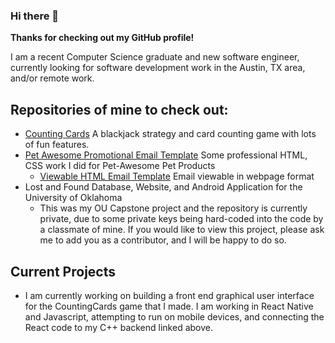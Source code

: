 ### Hi there 👋

**Thanks for checking out my GitHub profile!**

I am a recent Computer Science graduate and new software engineer, currently looking for software development work in the Austin, TX area, and/or remote work.

## Repositories of mine to check out:

- [Counting Cards](https://github.com/gaberull/CountingCards) A blackjack strategy and card counting game with lots of fun features.
- [Pet Awesome Promotional Email Template](https://github.com/gaberull/gaberull.github.io) Some professional HTML, CSS work I did for Pet-Awesome Pet Products
  - [Viewable HTML Email Template](https://gaberull.github.io) Email viewable in webpage format
- Lost and Found Database, Website, and Android Application for the University of Oklahoma
  - This was my OU Capstone project and the repository is currently private, due to some private keys being hard-coded into the code by a classmate of mine. If you would like to view this project, please ask me to add you as a contributor, and I will be happy to do so.
  
## Current Projects
- I am currently working on building a front end graphical user interface for the CountingCards game that I made. I am working in React Native and Javascript, attempting to run on mobile devices, and connecting the React code to my C++ backend linked above.

<!--
**gaberull/gaberull** is a ✨ _special_ ✨ repository because its `README.md` (this file) appears on your GitHub profile.

Here are some ideas to get you started:

- 🔭 I’m currently working on ...
- 🌱 I’m currently learning ...
- 👯 I’m looking to collaborate on ...
- 🤔 I’m looking for help with ...
- 💬 Ask me about ...
- 📫 How to reach me: ...
- 😄 Pronouns: ...
- ⚡ Fun fact: ...
-->
